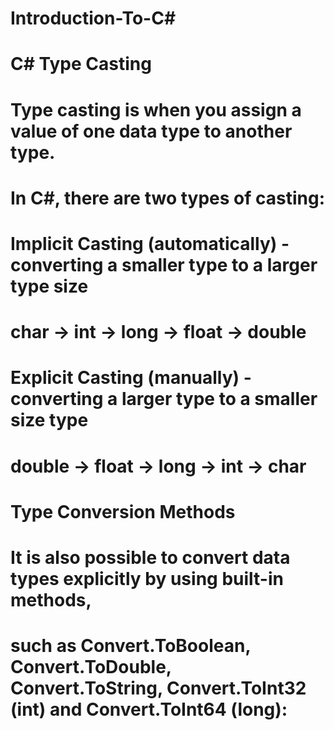 # Introduction-To-C#
# C# Type Casting
# Type casting is when you assign a value of one data type to another type.

# In C#, there are two types of casting:

# Implicit Casting (automatically) - converting a smaller type to a larger type size
# char -> int -> long -> float -> double

# Explicit Casting (manually) - converting a larger type to a smaller size type
# double -> float -> long -> int -> char



# Type Conversion Methods
# It is also possible to convert data types explicitly by using built-in methods, 
# such as Convert.ToBoolean, Convert.ToDouble, Convert.ToString, Convert.ToInt32 (int) and Convert.ToInt64 (long):

